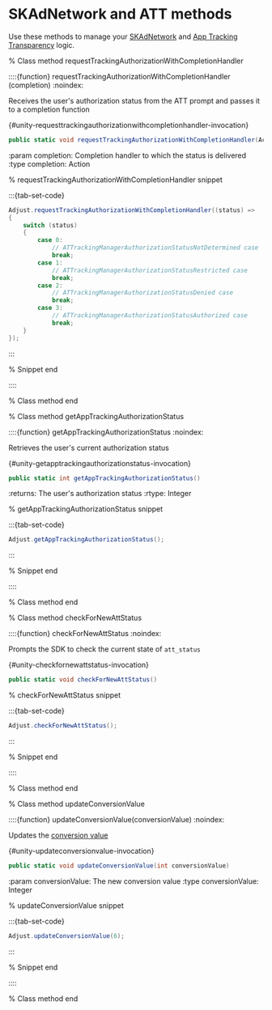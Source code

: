 # SKAdNetwork and ATT methods

Use these methods to manage your [SKAdNetwork](https://help.adjust.com/en/article/skadnetwork) and [App Tracking Transparency](https://help.adjust.com/en/article/app-tracking-transparency-att-framework) logic.

% Class method requestTrackingAuthorizationWithCompletionHandler

::::{function} requestTrackingAuthorizationWithCompletionHandler (completion)
:noindex:

Receives the user's authorization status from the ATT prompt and passes it to a completion function

{#unity-requesttrackingauthorizationwithcompletionhandler-invocation}
```c#
public static void requestTrackingAuthorizationWithCompletionHandler(Action<int> statusCallback, string sceneName = "Adjust")
```

:param completion: Completion handler to which the status is delivered
:type completion: Action

% requestTrackingAuthorizationWithCompletionHandler snippet

:::{tab-set-code}

```c#
Adjust.requestTrackingAuthorizationWithCompletionHandler((status) =>
{
    switch (status)
    {
        case 0:
            // ATTrackingManagerAuthorizationStatusNotDetermined case
            break;
        case 1:
            // ATTrackingManagerAuthorizationStatusRestricted case
            break;
        case 2:
            // ATTrackingManagerAuthorizationStatusDenied case
            break;
        case 3:
            // ATTrackingManagerAuthorizationStatusAuthorized case
            break;
    }
});
```

:::

% Snippet end

::::

% Class method end

% Class method getAppTrackingAuthorizationStatus

::::{function} getAppTrackingAuthorizationStatus
:noindex:

Retrieves the user's current authorization status

{#unity-getapptrackingauthorizationstatus-invocation}
```c#
public static int getAppTrackingAuthorizationStatus()
```

:returns: The user's authorization status
:rtype: Integer

% getAppTrackingAuthorizationStatus snippet

:::{tab-set-code}

```c#
Adjust.getAppTrackingAuthorizationStatus();
```

:::

% Snippet end

::::

% Class method end

% Class method checkForNewAttStatus

::::{function} checkForNewAttStatus
:noindex:

Prompts the SDK to check the current state of `att_status`

{#unity-checkfornewattstatus-invocation}
```c#
public static void checkForNewAttStatus()
```

% checkForNewAttStatus snippet

:::{tab-set-code}

```c#
Adjust.checkForNewAttStatus();
```

:::

% Snippet end

::::

% Class method end

% Class method updateConversionValue

::::{function} updateConversionValue(conversionValue)
:noindex:

Updates the [conversion value](https://help.adjust.com/en/suite/article/conversion-hub)

{#unity-updateconversionvalue-invocation}
```c#
public static void updateConversionValue(int conversionValue)
```

:param conversionValue: The new conversion value
:type conversionValue: Integer

% updateConversionValue snippet

:::{tab-set-code}

```c#
Adjust.updateConversionValue(6);
```

:::

% Snippet end

::::

% Class method end
